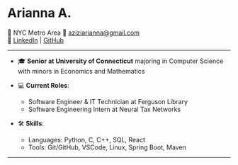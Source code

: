 # Arianna A.
📍 NYC Metro Area
📧 [aziziarianna@gmail.com](mailto:aziziarianna@gmail.com)  
🔗 [LinkedIn](https://www.linkedin.com/in/arianna-azizi/) | [GitHub](https://github.com/ar1a3131)
<br>

---

- 🎓 **Senior at University of Connecticut** majoring in Computer Science with minors in Economics and Mathematics
- 💻 **Current Roles**: 
  - Software Engineer & IT Technician at Ferguson Library
  - Software Engineering Intern at Neural Tax Networks

- 🛠️ **Skills**:
  - Languages: Python, C, C++, SQL, React
  - Tools: Git/GitHub, VSCode, Linux, Spring Boot, Maven

---
[linkedin]: https://www.linkedin.com/in/arianna-azizi/
[email]: mailto:aziziarianna@gmail.com
